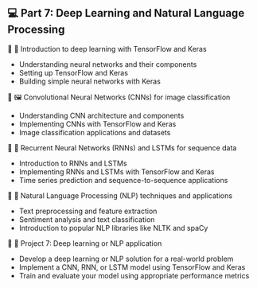 ## 💻 Part 7: Deep Learning and Natural Language Processing

🔹 🧠 Introduction to deep learning with TensorFlow and Keras
  - Understanding neural networks and their components
  - Setting up TensorFlow and Keras
  - Building simple neural networks with Keras

🔹 🖼️ Convolutional Neural Networks (CNNs) for image classification
  - Understanding CNN architecture and components
  - Implementing CNNs with TensorFlow and Keras
  - Image classification applications and datasets

🔹 🔁 Recurrent Neural Networks (RNNs) and LSTMs for sequence data
  - Introduction to RNNs and LSTMs
  - Implementing RNNs and LSTMs with TensorFlow and Keras
  - Time series prediction and sequence-to-sequence applications

🔹 📝 Natural Language Processing (NLP) techniques and applications
  - Text preprocessing and feature extraction
  - Sentiment analysis and text classification
  - Introduction to popular NLP libraries like NLTK and spaCy

🔹 🎯 Project 7: Deep learning or NLP application
  - Develop a deep learning or NLP solution for a real-world problem
  - Implement a CNN, RNN, or LSTM model using TensorFlow and Keras
  - Train and evaluate your model using appropriate performance metrics

